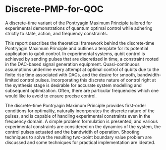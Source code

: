 # Discrete-PMP-for-QOC
A discrete-time variant of the Pontryagin Maximum Principle tailored for experimental demonstrations of quantum optimal control while adhering strictly to state, action, and frequency constraints.

This report describes the theoretical framework behind the discrete-time Pontryagin Maximum Principle and outlines a template for its potential application to qubit control. In experimental systems, qubit control is achieved by sending pulses that are discretized in time, a constraint rooted in the DAC-based signal generation equipment. Quasi-continuous assumptions underline every attempt at optimal control of qubits due to the finite rise time associated with DACs, and the desire for smooth, bandwidth-limited control pulses. Incorporating this discrete nature of control right at the synthesis stage is desirable for accurate system modelling and subsequent optimization. Often, there are particular frequencies which one would like to avoid to ensure precise control. 

The discrete-time Pontryagin Maximum Principle provides first-order conditions for optimality, naturally incorporates the
discrete nature of the pulses, and is capable of handling experimental constraints even in the frequency domain. A simple problem formulation is presented, and various experimental constraints are considered on the dynamics of the system, the control pulses actuated and the bandwidth of operation. Shooting techniques to solve the resulting two-point boundary value
problem are discussed and some techniques for practical implementation are ideated.
